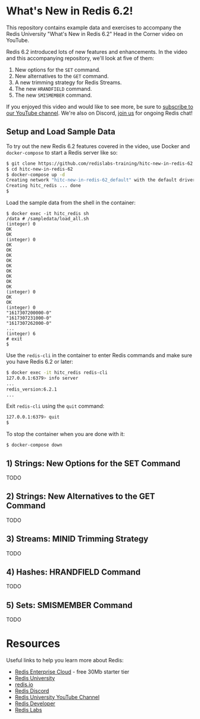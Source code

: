 # What's New in Redis 6.2!

This repository contains example data and exercises to accompany the Redis University "What's New in Redis 6.2" Head in the Corner video on YouTube.

Redis 6.2 introduced lots of new features and enhancements.  In the video and this accompanying repository, we'll look at five of them:

1. New options for the `SET` command.
2. New alternatives to the `GET` command.
3. A new trimming strategy for Redis Streams.
4. The new `HRANDFIELD` command.
5. The new `SMISMEMBER` command.

If you enjoyed this video and would like to see more, be sure to [subscribe to our YouTube channel](https://www.youtube.com/redisuniversity).  We're also on Discord, [join us](https://discord.gg/redis​) for ongoing Redis chat!

## Setup and Load Sample Data

To try out the new Redis 6.2 features covered in the video, use Docker and `docker-compose` to start a Redis server like so:

```bash
$ git clone https://github.com/redislabs-training/hitc-new-in-redis-62.git
$ cd hitc-new-in-redis-62
$ docker-compose up -d
Creating network "hitc-new-in-redis-62_default" with the default driver
Creating hitc_redis ... done
$
```

Load the sample data from the shell in the container:

```
$ docker exec -it hitc_redis sh
/data # /sampledata/load_all.sh
(integer) 0
OK
OK
(integer) 0
OK
OK
OK
OK
OK
OK
OK
OK
OK
(integer) 0
OK
OK
(integer) 0
"1617307200000-0"
"1617307231000-0"
"1617307262000-0"
...
(integer) 6
# exit
$
```

Use the `redis-cli` in the container to enter Redis commands and make sure you have Redis 6.2 or later:

```bash
$ docker exec -it hitc_redis redis-cli
127.0.0.1:6379> info server
...
redis_version:6.2.1
...
```

Exit `redis-cli` using the `quit` command:

```bash
127.0.0.1:6379> quit
$
```

To stop the container when you are done with it:

```
$ docker-compose down
```

## 1) Strings: New Options for the SET Command

TODO

## 2) Strings: New Alternatives to the GET Command

TODO

## 3) Streams: MINID Trimming Strategy

TODO

## 4) Hashes: HRANDFIELD Command

TODO

## 5) Sets: SMISMEMBER Command

TODO

# Resources

Useful links to help you learn more about Redis:

* [Redis Enterprise Cloud](https://redislabs.com/redis-enterprise-cloud?utm_medium=referral&utm_source=redisUniversity&utm_campaign=hitcredis62) - free 30Mb starter tier
* [Redis University](https://university.redislabs.com)
* [redis.io](https://redis.io)
* [Redis Discord](https://discord.gg/redis)
* [Redis University YouTube Channel](https://www.youtube.com/redisuniversity)
* [Redis Developer](https://developer.redislabs.com/)
* [Redis Labs](https://redislabs.com/)
